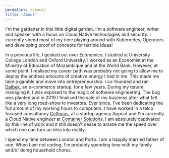 ```yaml
---
permalink: /about/
title: "About"
---
```


I'm the gardener in this little digital garden. I'm a software engineer, writer and speaker with a focus on Cloud Native technologies and security. I currently spend most of my time playing around with Kubernetes, Operators and developing proof of concepts for terrible ideas! 

In a previous life, I geeked out over Economics. I studied at University College London and Oxford University. I worked as an Economist at the Ministry of Education of Mozambique and at the World Bank. However, at some point, I realised my career path was probably not going to allow me to deploy the endless amounts of creative energy I had in me. This made me take a gamble and move into entrepreneurship. I co-founded and ran [Dalbek](https://www.caixasbaratas.pt/), an e-commerce startup, for a few years. During my tenure managing it, I was exposed to the magic of software engineering. The bug was planted and in 2019 I finalised the sale of my business after what felt like a very long road-show to investors. Ever since, I've been dedicating the full amount of my working hours to computers. I have worked in a telco focused consultancy [Celfocus](https://celfocus.com), at a startup agency Appcot and I'm currently a Cloud Native engineer at [Container Solutions](https://container-solutions.com). I am absolutely captivated by this line of work and it still doesn't cease to amaze me the speed over which one can turn an idea into reality.

I spend my time between London and Porto. I am a happily married father of one. When I am not coding, I'm probably spending time with my family and/or doing household chores.

